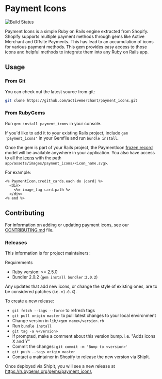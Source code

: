# Payment Icons

[![Build Status](https://github.com/activemerchant/payment_icons/workflows/Ruby-CI/badge.svg?branch=master)](https://github.com/Shopify/quilt/actions?query=workflow%3ARuby-CI)

Payment Icons is a simple Ruby on Rails engine extracted from Shopify. Shopify supports multiple payment methods through gems like Active Merchant and Offsite Payments. This has lead to an accumulation of icons for various payment methods. This gem provides easy access to those icons and helpful methods to integrate them into any Ruby on Rails app.

## Usage

### From Git
You can check out the latest source from git:

```sh
git clone https://github.com/activemerchant/payment_icons.git
```

### From RubyGems

Run `gem install payment_icons` in your console.

If you'd like to add it to your existing Rails project, include `gem 'payment_icons'` in your Gemfile and run `bundle install`.

Once the gem is part of your Rails project, the PaymentIcon [frozen record](https://github.com/byroot/frozen_record) model will be available anywhere in your application. You also have access to all the [icons](https://github.com/activemerchant/payment_icons/tree/master/app/assets/images/payment_icons) with the path `app/assets/images/payment_icons/<icon_name.svg>`.

For example:

```erb
<% PaymentIcon.credit_cards.each do |card| %>
  <div>
    <%= image_tag card.path %>
  </div>
<% end %>
```
## Contributing

For information on adding or updating payment icons, see our [CONTRIBUTING.md](https://github.com/activemerchant/payment_icons/blob/master/CONTRIBUTING.md) file.

### Releases

This information is for project maintainers:

Requirements
- Ruby version: >= 2.5.0
- Bundler 2.0.2 (`gem install bundler:2.0.2`)

Any updates that add new icons, or change the style of existing ones, are to be considered patches (i.e. `v1.0.X`).

To create a new release:
- `git fetch --tags --force` to refresh tags
- `git pull origin master` to pull latest changes to your local environment
- Change version in `lib/<gem name>/version.rb`
- Run `bundle install`
- `git tag -a v<version>`
- If prompted, make a comment about this version bump. i.e. "Adds icons X and Y"
- Commit the changes: `git commit -m 'Bump to <version>'`
- `git push --tags origin master`
- Contact a maintainer in Shopify to release the new version via ShipIt.

Once deployed via ShipIt, you will see a new release at https://rubygems.org/gems/payment_icons
